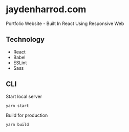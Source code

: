 # jaydenharrod.com

Portfolio Website - Built In React Using Responsive Web

## Technology

- React
- Babel
- ESLint
- Sass

## CLI

Start local server

```
yarn start
```

Build for production

```
yarn build
```
